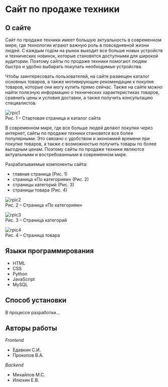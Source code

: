 # Сайт по продаже техники
## О сайте
Сайт по продаже техники имеет большую актуальность в современном
мире, где технологии играют важную роль в повседневной жизни людей. С 
каждым годом на рынок выходит все больше новых устройств и технических 
новинок, которые становятся доступными для широкой аудитории. Поэтому 
сайты по продаже техники помогают людям быстро и удобно выбирать 
покупать необходимые устройства.

Чтобы заинтересовать пользователей, на сайте размещен каталог 
основных товаров, а также мотивирующие рекомендации к покупке товаров, 
которые они могу купить прямо сейчас. Также на сайте можно найти 
полезную информацию о технических характеристиках товаров, сравнить 
цены и условия доставки, а также получить консультацию специалистов.  

![rpic1](img/readme_pics/readme_pic1.png)   
Рис. 1 – Стартовая страница и каталог сайта  

В современном мире, где все больше людей делают покупки через 
интернет, сайты по продаже техники становятся все более популярными. Это 
связано с удобством и экономией времени при покупке товаров, а также с 
возможностью получить товары по более выгодным ценам. Поэтому сайты 
по продаже техники являются актуальными и востребованными в 
современном мире.  

Разрабатываемые компоненты сайта:
* главная страница (Рис. 1)
* страница «По категориям» (Рис. 2)
* страницы категорий (Рис. 3)
* страницы товара (Рис. 4)

![rpic2](img/readme_pics/readme_pic2.png)  
Рис. 2 – Страница «По категориям»



![rpic3](img/readme_pics/readme_pic3.png)  
Рис. 3 – Страница категорий



![rpic4](img/readme_pics/readme_pic4.png)  
Рис. 4 – Страница товара

## Языки программирования
* HTML
* CSS
* Python
* JavaScript
* MySQL

## Способ установки  
В процессе разработки...
 
## Авторы работы  

*Frontend* <br>
* Едавкин С.И. 
* Прокопов В.А.   

*Backend* <br>
* Михайлов М.С.  
* Илюхин Е.В.